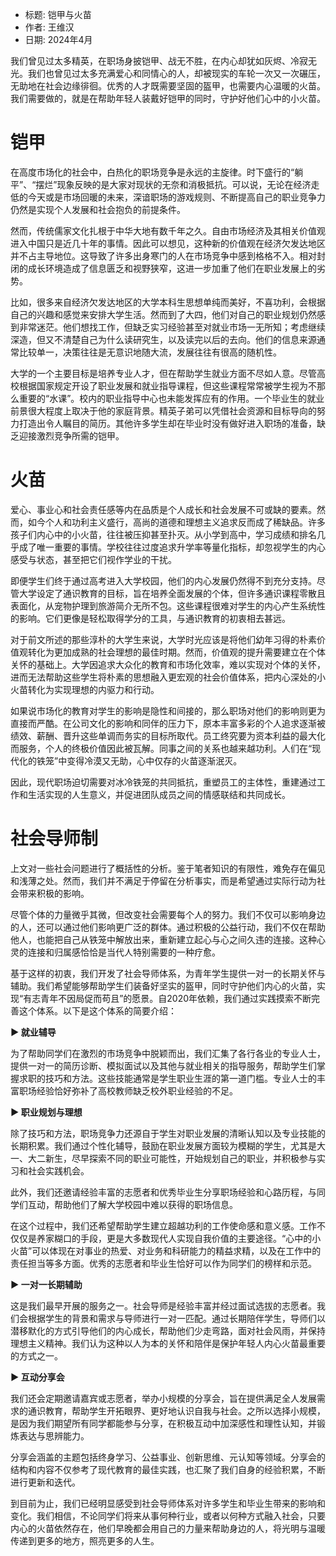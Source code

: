 * 标题: 铠甲与火苗
* 作者: 王维汉
* 日期: 2024年4月

我们曾见过太多精英，在职场身披铠甲、战无不胜，在内心却犹如灰烬、冷寂无光。我们也曾见过太多充满爱心和同情心的人，却被现实的车轮一次又一次碾压，无助地在社会边缘徘徊。优秀的人才既需要坚固的盔甲，也需要内心温暖的火苗。我们需要做的，就是在帮助年轻人装戴好铠甲的同时，守护好他们心中的小火苗。

# 铠甲

在高度市场化的社会中，白热化的职场竞争是永远的主旋律。时下盛行的“躺平”、“摆烂”现象反映的是大家对现状的无奈和消极抵抗。可以说，无论在经济走低的今天或是市场回暖的未来，深谙职场的游戏规则、不断提高自己的职业竞争力仍然是实现个人发展和社会抱负的前提条件。

然而，传统儒家文化扎根于中华大地有数千年之久。自由市场经济及其相关价值观进入中国只是近几十年的事情。因此可以想见，这种新的价值观在经济欠发达地区并不占主导地位。这导致了许多出身寒门的人在市场竞争中感到格格不入。相对封闭的成长环境造成了信息匮乏和视野狭窄，这进一步加重了他们在职业发展上的劣势。

比如，很多来自经济欠发达地区的大学本科生思想单纯而美好，不喜功利，会根据自己的兴趣和感觉来安排大学生活。然而到了大四，他们对自己的职业规划仍然感到非常迷茫。他们想找工作，但缺乏实习经验甚至对就业市场一无所知；考虑继续深造，但又不清楚自己为什么读研究生，以及读完以后的去向。他们的信息来源通常比较单一，决策往往是无意识地随大流，发展往往有很高的随机性。

大学的一个主要目标是培养专业人才，但在帮助学生就业方面不尽如人意。尽管高校根据国家规定开设了职业发展和就业指导课程，但这些课程常常被学生视为不那么重要的“水课”。校内的职业指导中心也未能发挥应有的作用。一个毕业生的就业前景很大程度上取决于他的家庭背景。精英子弟可以凭借社会资源和目标导向的努力打造出令人瞩目的简历。其他许多学生却在毕业时没有做好进入职场的准备，缺乏迎接激烈竞争所需的铠甲。

# 火苗

爱心、事业心和社会责任感等内在品质是个人成长和社会发展不可或缺的要素。然而，如今个人和功利主义盛行，高尚的道德和理想主义追求反而成了稀缺品。许多孩子们内心中的小火苗，往往被压抑甚至扑灭。从小学到高中，学习成绩和排名几乎成了唯一重要的事情。学校往往过度追求升学率等量化指标，却忽视学生的内心感受与状态，甚至把它们视作学业的干扰。

即便学生们终于通过高考进入大学校园，他们的内心发展仍然得不到充分支持。尽管大学设定了通识教育的目标，旨在培养全面发展的个体，但许多通识课程零散且表面化，从宠物护理到旅游简介无所不包。这些课程很难对学生的内心产生系统性的影响。它们更像是轻松取得学分的工具，与通识教育的初衷相去甚远。

对于前文所述的那些淳朴的大学生来说，大学时光应该是将他们幼年习得的朴素价值观转化为更加成熟的社会理想的最佳时期。然而，价值观的提升需要建立在个体关怀的基础上。大学因追求大众化的教育和市场化效率，难以实现对个体的关怀，进而无法帮助这些学生将朴素的思想融入更宏观的社会价值体系，把内心深处的小火苗转化为实现理想的内驱力和行动。

如果说市场化的教育对学生的影响是隐性和间接的，那么职场对他们的影响则更为直接而严酷。在公司文化的影响和同伴的压力下，原本丰富多彩的个人追求逐渐被绩效、薪酬、晋升这些单调而务实的目标所取代。员工终究要为资本利益的最大化而服务，个人的终极价值因此被瓦解。同事之间的关系也越来越功利。人们在“现代化的铁笼”中变得冷漠又无助，心中仅存的火苗逐渐泯灭。

因此，现代职场迫切需要对冰冷铁笼的共同抵抗，重塑员工的主体性，重建通过工作和生活实现的人生意义，并促进团队成员之间的情感联结和共同成长。

# 社会导师制

上文对一些社会问题进行了概括性的分析。鉴于笔者知识的有限性，难免存在偏见和浅薄之处。然而，我们并不满足于停留在分析事实，而是希望通过实际行动为社会带来积极的影响。

尽管个体的力量微乎其微，但改变社会需要每个人的努力。我们不仅可以影响身边的人，还可以通过他们影响更广泛的群体。通过积极的公益行动，我们不仅在帮助他人，也能把自己从铁笼中解放出来，重新建立起心与心之间久违的连接。这种心灵的连接和归属感恰恰是当代人特别需要的一种疗愈。

基于这样的初衷，我们开发了社会导师体系，为青年学生提供一对一的长期关怀与辅助。我们希望能够帮助学生们装备好坚实的盔甲，同时守护他们内心的火苗，实现“有志青年不因局促而苟且”的愿景。自2020年依赖，我们通过实践摸索不断完善这个体系。以下是这个体系的简要介绍：

**▶ 就业辅导**

为了帮助同学们在激烈的市场竞争中脱颖而出，我们汇集了各行各业的专业人士，提供一对一的简历诊断、模拟面试以及其他与就业相关的指导服务，帮助学生们掌握求职的技巧和方法。这些技能通常是学生职业生涯的第一道门槛。专业人士的丰富职场经验恰好弥补了高校教师缺乏校外职业经验的不足。

**▶ 职业规划与理想**

除了技巧和方法，职场竞争力还源自于学生对职业发展的清晰认知以及专业技能的长期积累。我们通过个性化辅导，鼓励在职业发展方面较为模糊的学生，尤其是大一、大二新生，尽早探索不同的职业可能性，开始规划自己的职业，并积极参与实习和社会实践机会。

此外，我们还邀请经验丰富的志愿者和优秀毕业生分享职场经验和心路历程，与同学们互动，帮助他们了解大学校园中难以获得的职场信息。

在这个过程中，我们还希望帮助学生建立超越功利的工作使命感和意义感。工作不仅仅是养家糊口的手段，更是大多数现代人实现自我价值的主要途径。“心中的小火苗”可以体现在对事业的热爱、对业务和科研能力的精益求精，以及在工作中的责任担当等多方面。优秀的志愿者和毕业生恰好可以作为同学们的榜样和示范。

**▶ 一对一长期辅助**

这是我们最早开展的服务之一。社会导师是经验丰富并经过面试选拔的志愿者。我们会根据学生的背景和需求与导师进行一对一匹配。通过长期陪伴学生，导师们以潜移默化的方式引导他们的内心成长，帮助他们少走弯路，面对社会风雨，并保持理想主义精神。我们认为这种以人为本的关怀和陪伴是保护年轻人内心火苗最重要的方式之一。

**▶ 互动分享会**

我们还会定期邀请嘉宾或志愿者，举办小规模的分享会，旨在提供满足全人发展需求的通识教育，帮助学生开拓眼界、更好地认识自我与社会。之所以选择小规模，是因为我们期望所有同学都能参与分享，在积极互动中加深感性和理性认知，并锻炼表达与思辨能力。

分享会涵盖的主题包括终身学习、公益事业、创新思维、元认知等领域。分享会的结构和内容不仅参考了现代教育的最佳实践，也汇聚了我们自身的经验积累，不断进行更新和迭代。

到目前为止，我们已经明显感受到社会导师体系对许多学生和毕业生带来的影响和变化。我们相信，不论同学们将来从事何种行业，或者以何种方式融入社会，只要内心的火苗依然存在，他们早晚都会用自己的力量来帮助身边的人，将光明与温暖传递到更多的地方，照亮更多的人生。
